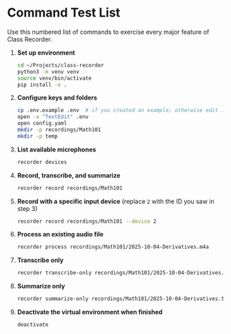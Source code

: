 # Command Test List

Use this numbered list of commands to exercise every major feature of Class Recorder.

1. **Set up environment**
   ```bash
   cd ~/Projects/class-recorder
   python3 -m venv venv
   source venv/bin/activate
   pip install -e .
   ```
2. **Configure keys and folders**
   ```bash
   cp .env.example .env  # if you created an example; otherwise edit .env directly
   open -a "TextEdit" .env
   open config.yaml
   mkdir -p recordings/Math101
   mkdir -p temp
   ```
3. **List available microphones**
   ```bash
   recorder devices
   ```
4. **Record, transcribe, and summarize**
   ```bash
   recorder record recordings/Math101
   ```
5. **Record with a specific input device** (replace `2` with the ID you saw in step 3)
   ```bash
   recorder record recordings/Math101 --device 2
   ```
6. **Process an existing audio file**
   ```bash
   recorder process recordings/Math101/2025-10-04-Derivatives.m4a
   ```
7. **Transcribe only**
   ```bash
   recorder transcribe-only recordings/Math101/2025-10-04-Derivatives.m4a
   ```
8. **Summarize only**
   ```bash
   recorder summarize-only recordings/Math101/2025-10-04-Derivatives.txt
   ```
9. **Deactivate the virtual environment when finished**
   ```bash
   deactivate
   ```
